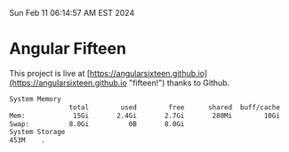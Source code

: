 Sun Feb 11 06:14:57 AM EST 2024

# Angular Fifteen


This project is live at [https://angularsixteen.github.io](https://angularsixteen.github.io "fifteen!") thanks to Github.

```bash
System Memory
               total        used        free      shared  buff/cache   available
Mem:            15Gi       2.4Gi       2.7Gi       280Mi        10Gi        12Gi
Swap:          8.0Gi          0B       8.0Gi
System Storage
453M	.
